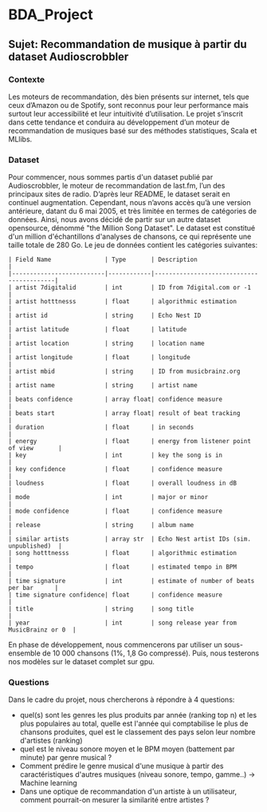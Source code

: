 # BDA_Project

## Sujet: Recommandation de musique à partir du dataset Audioscrobbler

### Contexte
Les moteurs de recommandation, dès bien présents sur internet, tels que ceux d’Amazon ou de Spotify, sont reconnus pour leur performance mais surtout leur accessibilité et leur intuitivité d’utilisation. Le projet s’inscrit dans cette tendance et conduira au développement d’un moteur de recommandation de musiques basé sur des méthodes statistiques, Scala et MLlibs. 

### Dataset
Pour commencer, nous sommes partis d'un dataset publié par Audioscrobbler, le moteur de recommandation de last.fm, l’un des principaux sites de radio. D’après leur README, le dataset serait en continuel augmentation. Cependant, nous n’avons accès qu’à une version antérieure, datant du 6 mai 2005, et très limitée en termes de catégories de données. Ainsi, nous avons décidé de partir sur un autre dataset opensource, dénommé "the Million Song Dataset". Le dataset est constitué d'un million d'échantillons d'analyses de chansons, ce qui représente une taille totale de 280 Go. Le jeu de données contient les catégories suivantes:

```
| Field Name               | Type       | Description                              |
|--------------------------|------------|------------------------------------------|
| artist 7digitalid        | int        | ID from 7digital.com or -1               |
| artist hotttnesss        | float      | algorithmic estimation                   |
| artist id                | string     | Echo Nest ID                             |
| artist latitude          | float      | latitude                                 |
| artist location          | string     | location name                            |
| artist longitude         | float      | longitude                                |
| artist mbid              | string     | ID from musicbrainz.org                  |
| artist name              | string     | artist name                              |
| beats confidence         | array float| confidence measure                       |
| beats start              | array float| result of beat tracking                  |
| duration                 | float      | in seconds                               |
| energy                   | float      | energy from listener point of view       |
| key                      | int        | key the song is in                       |
| key confidence           | float      | confidence measure                       |
| loudness                 | float      | overall loudness in dB                   |
| mode                     | int        | major or minor                           |
| mode confidence          | float      | confidence measure                       |
| release                  | string     | album name                               |
| similar artists          | array str  | Echo Nest artist IDs (sim. unpublished)  |
| song hotttnesss          | float      | algorithmic estimation                   |
| tempo                    | float      | estimated tempo in BPM                   |
| time signature           | int        | estimate of number of beats per bar      |
| time signature confidence| float      | confidence measure                       |
| title                    | string     | song title                               |
| year                     | int        | song release year from MusicBrainz or 0  |

```

En phase de développement, nous commencerons par utiliser un sous-ensemble de 10 000 chansons (1%, 1,8 Go compressé). Puis, nous testerons nos modèles sur le dataset complet sur gpu. 

### Questions
Dans le cadre du projet, nous chercherons à répondre à 4 questions: 
- quel(s) sont les genres les plus produits par année (ranking top n) et les plus populaires au total, quelle est l'année qui comptabilise le plus de chansons produites, quel est le classement des pays selon leur nombre d'artistes (ranking)
- quel est le niveau sonore moyen et le BPM moyen (battement par minute) par genre musical ?
- Comment prédire le genre musical d'une musique à partir des caractéristiques d'autres musiques (niveau sonore, tempo, gamme..) -> Machine learning
- Dans une optique de recommandation d'un artiste à un utilisateur, comment pourrait-on mesurer la similarité entre artistes ?
